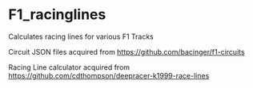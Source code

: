 # F1_racinglines
Calculates racing lines for various F1 Tracks

Circuit JSON files acquired from https://github.com/bacinger/f1-circuits

Racing Line calculator acquired from https://github.com/cdthompson/deepracer-k1999-race-lines
